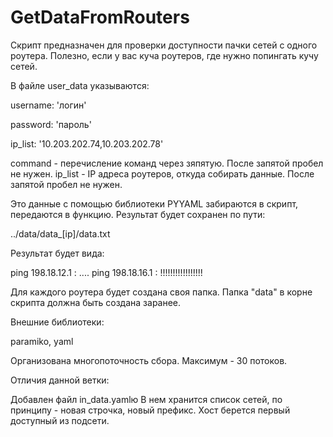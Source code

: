 # GetDataFromRouters


Скрипт предназначен для проверки доступности пачки сетей с одного роутера. Полезно, если у вас куча роутеров, где нужно попингать кучу сетей.

В файле user_data указываются:

username: 'логин'

password: 'пароль'

ip_list: '10.203.202.74,10.203.202.78'

command - перечисление команд через зяпятую. После запятой пробел не нужен. ip_list - IP адреса роутеров, откуда собирать данные. После запятой пробел не нужен.

Это данные с помощью библиотеки PYYAML забираются в скрипт, передаются в функцию. Результат будет сохранен по пути:

../data/data_[ip]/data.txt

Результат будет вида:

ping 198.18.12.1 : ....
ping 198.18.16.1 : !!!!!!!!!!!!!!!!!

Для каждого роутера будет создана своя папка. Папка "data" в корне скрипта должна быть создана заранее.

Внешние библиотеки:

paramiko, yaml

Организована многопоточность сбора. Максимум - 30 потоков.

Отличия данной ветки:

Добавлен файл in_data.yamlю В нем хранится список сетей, по принципу - новая строчка, новый префикс. Хост берется первый доступный из подсети.
